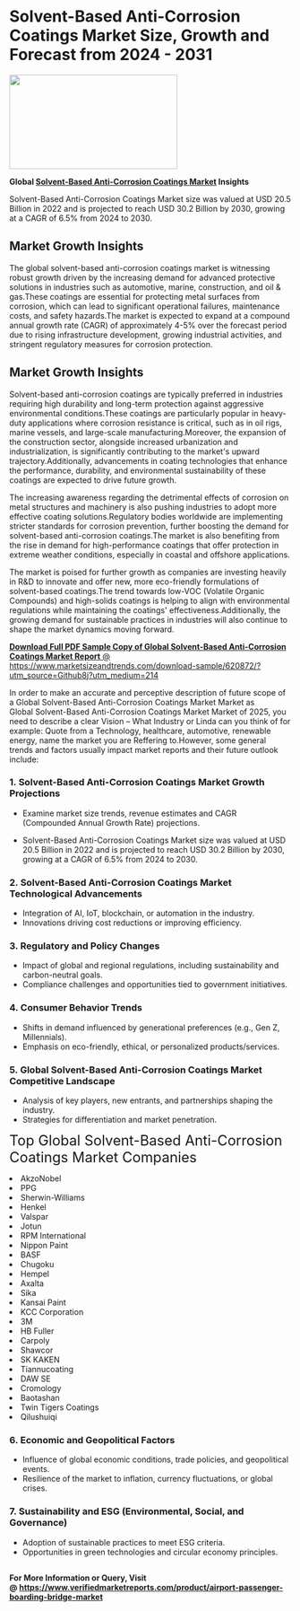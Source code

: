 <H1>Solvent-Based Anti-Corrosion Coatings Market Size, Growth and Forecast from 2024 - 2031</H1><img class="aligncenter size-medium wp-image-584254" src="https://thirdeyenews.in/wp-content/uploads/2024/09/Global-Market-Research-300x168.jpeg" alt="" width="300" height="168" /><p><strong>Global&nbsp;<a href="https://www.marketsizeandtrends.com/download-sample/620872/?utm_source=Github8j?utm_medium=214">Solvent-Based Anti-Corrosion Coatings Market</a> Insights</strong></p><p>Solvent-Based Anti-Corrosion Coatings Market size was valued at USD 20.5 Billion in 2022 and is projected to reach USD 30.2 Billion by 2030, growing at a CAGR of 6.5% from 2024 to 2030.</p><p><h2>Market Growth Insights</h2> <p>The global solvent-based anti-corrosion coatings market is witnessing robust growth driven by the increasing demand for advanced protective solutions in industries such as automotive, marine, construction, and oil & gas.These coatings are essential for protecting metal surfaces from corrosion, which can lead to significant operational failures, maintenance costs, and safety hazards.The market is expected to expand at a compound annual growth rate (CAGR) of approximately 4-5% over the forecast period due to rising infrastructure development, growing industrial activities, and stringent regulatory measures for corrosion protection.</p> <p><a href="sample-link" target="_blank"></a></p> <h2>Market Growth Insights</h2> <p>Solvent-based anti-corrosion coatings are typically preferred in industries requiring high durability and long-term protection against aggressive environmental conditions.These coatings are particularly popular in heavy-duty applications where corrosion resistance is critical, such as in oil rigs, marine vessels, and large-scale manufacturing.Moreover, the expansion of the construction sector, alongside increased urbanization and industrialization, is significantly contributing to the market's upward trajectory.Additionally, advancements in coating technologies that enhance the performance, durability, and environmental sustainability of these coatings are expected to drive future growth.</p> <p>The increasing awareness regarding the detrimental effects of corrosion on metal structures and machinery is also pushing industries to adopt more effective coating solutions.Regulatory bodies worldwide are implementing stricter standards for corrosion prevention, further boosting the demand for solvent-based anti-corrosion coatings.The market is also benefiting from the rise in demand for high-performance coatings that offer protection in extreme weather conditions, especially in coastal and offshore applications.</p> <p>The market is poised for further growth as companies are investing heavily in R&D to innovate and offer new, more eco-friendly formulations of solvent-based coatings.The trend towards low-VOC (Volatile Organic Compounds) and high-solids coatings is helping to align with environmental regulations while maintaining the coatings' effectiveness.Additionally, the growing demand for sustainable practices in industries will also continue to shape the market dynamics moving forward.</p> <p><a href="more-link" target="_blank"></p><p><span class=""><strong>Download Full PDF Sample Copy of Global Solvent-Based Anti-Corrosion Coatings Market Report</strong> @ <a href="https://www.marketsizeandtrends.com/download-sample/620872/?utm_source=Github8j?utm_medium=214" target="_blank">https://www.marketsizeandtrends.com/download-sample/620872/?utm_source=Github8j?utm_medium=214</a></span></p><p>In order to make an accurate and perceptive description of future scope of a Global&nbsp;Solvent-Based Anti-Corrosion Coatings Market Market as Global&nbsp;Solvent-Based Anti-Corrosion Coatings Market Market of 2025, you need to describe a clear Vision &ndash; What Industry or Linda can you think of for example: Quote from a Technology, healthcare, automotive, renewable energy, name the market you are Reffering to.However, some general trends and factors usually impact market reports and their future outlook include:</p><h3>1.&nbsp;<strong>Solvent-Based Anti-Corrosion Coatings Market Growth Projections</strong></h3><ul><li>Examine market size trends, revenue estimates and CAGR (Compounded Annual Growth Rate) projections.</li><li><p>Solvent-Based Anti-Corrosion Coatings Market size was valued at USD 20.5 Billion in 2022 and is projected to reach USD 30.2 Billion by 2030, growing at a CAGR of 6.5% from 2024 to 2030.</p></li></ul><h3>2.&nbsp;<strong>Solvent-Based Anti-Corrosion Coatings Market Technological Advancements</strong></h3><ul><li>Integration of AI, IoT, blockchain, or automation in the industry.</li><li>Innovations driving cost reductions or improving efficiency.</li></ul><h3>3.&nbsp;<strong>Regulatory and Policy Changes</strong></h3><ul><li>Impact of global and regional regulations, including sustainability and carbon-neutral goals.</li><li>Compliance challenges and opportunities tied to government initiatives.</li></ul><h3>4.&nbsp;<strong>Consumer Behavior Trends</strong></h3><ul><li>Shifts in demand influenced by generational preferences (e.g., Gen Z, Millennials).</li><li>Emphasis on eco-friendly, ethical, or personalized products/services.</li></ul><h3>5.&nbsp;<strong>Global Solvent-Based Anti-Corrosion Coatings Market Competitive Landscape</strong></h3><ul><li>Analysis of key players, new entrants, and partnerships shaping the industry.</li><li>Strategies for differentiation and market penetration.</li></ul><p data-pm-slice="1 1 []"><span style="color: inherit; font-family: inherit; font-size: 25px;">Top Global Solvent-Based Anti-Corrosion Coatings Market Companies</span></p><div class="" data-test-id=""><p><li>AkzoNobel</li><li> PPG</li><li> Sherwin-Williams</li><li> Henkel</li><li> Valspar</li><li> Jotun</li><li> RPM International</li><li> Nippon Paint</li><li> BASF</li><li> Chugoku</li><li> Hempel</li><li> Axalta</li><li> Sika</li><li> Kansai Paint</li><li> KCC Corporation</li><li> 3M</li><li> HB Fuller</li><li> Carpoly</li><li> Shawcor</li><li> SK KAKEN</li><li> Tiannucoating</li><li> DAW SE</li><li> Cromology</li><li> Baotashan</li><li> Twin Tigers Coatings</li><li> Qilushuiqi</li></p></div><h3>6.&nbsp;<strong>Economic and Geopolitical Factors</strong></h3><ul><li>Influence of global economic conditions, trade policies, and geopolitical events.</li><li>Resilience of the market to inflation, currency fluctuations, or global crises.</li></ul><h3>7.&nbsp;<strong>Sustainability and ESG (Environmental, Social, and Governance)</strong></h3><ul><li>Adoption of sustainable practices to meet ESG criteria.</li><li>Opportunities in green technologies and circular economy principles.</li></ul><h2><strong style="font-size: 14px;">For More Information or Query, Visit @&nbsp;</strong><a style="background-color: #ffffff; font-size: 14px;" href="https://www.marketsizeandtrends.com/report/solvent-based-anti-corrosion-coatings-market/" target="_blank">https://www.verifiedmarketreports.com/product/airport-passenger-boarding-bridge-market</a></h2>